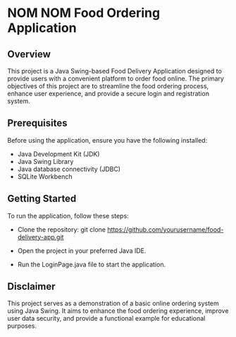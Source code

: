 # NOM NOM Food Ordering Application

## Overview

This project is a Java Swing-based Food Delivery Application designed to provide users with a convenient platform to order food online. The primary objectives of this project are to streamline the food ordering process, enhance user experience, and provide a secure login and registration system.

## Prerequisites

Before using the application, ensure you have the following installed:

- Java Development Kit (JDK)
- Java Swing Library
- Java database connectivity (JDBC)
- SQLite Workbench

## Getting Started

To run the application, follow these steps:
- Clone the repository:
  git clone https://github.com/yourusername/food-delivery-app.git

- Open the project in your preferred Java IDE.
- Run the LoginPage.java file to start the application.

## Disclaimer
This project serves as a demonstration of a basic online ordering system using Java Swing. It aims to enhance the food ordering experience, improve user data security, and provide a functional example for educational purposes.
